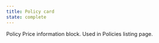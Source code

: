 ```yaml
---
title: Policy card
state: complete
---
```


Policy Price information block. Used in Policies listing page.
